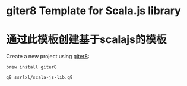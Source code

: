# giter8 Template for Scala.js library
# 通过此模板创建基于scalajs的模板
Create a new project using [giter8](https://github.com/n8han/giter8):

`brew install giter8`

`g8 ssrlxl/scala-js-lib.g8`


